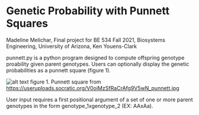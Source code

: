 # Genetic Probability with Punnett Squares
Madeline Melichar, Final project for BE 534 Fall 2021, Biosystems Engineering, University of Arizona, Ken Youens-Clark

punnett.py is a python program designed to compute offspring genotype proability given parent genotypes. Users can optionally display the genetic probabilities as a punnett square (figure 1).

![alt text](https://useruploads.socratic.org/V0oiMzSfRaCrAfg9V5wN_punnett.jpg)
figure 1. Punnett square from https://useruploads.socratic.org/V0oiMzSfRaCrAfg9V5wN_punnett.jpg

User input requires a first positional argument of a set of one or more parent genotypes in the form genotype_1xgenotype_2 (EX: AAxAa).
